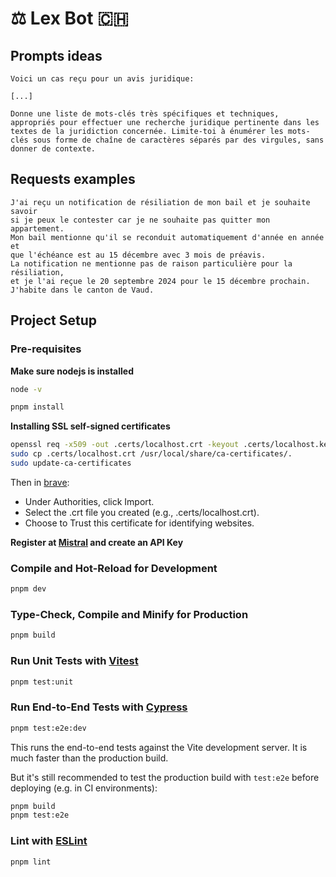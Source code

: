 # ⚖️ Lex Bot 🇨🇭

## Prompts ideas
```
Voici un cas reçu pour un avis juridique:

[...]

Donne une liste de mots-clés très spécifiques et techniques, appropriés pour effectuer une recherche juridique pertinente dans les textes de la juridiction concernée. Limite-toi à énumérer les mots-clés sous forme de chaîne de caractères séparés par des virgules, sans donner de contexte.
```

## Requests examples

```
J'ai reçu un notification de résiliation de mon bail et je souhaite savoir
si je peux le contester car je ne souhaite pas quitter mon appartement.
Mon bail mentionne qu'il se reconduit automatiquement d'année en année et
que l'échéance est au 15 décembre avec 3 mois de préavis.
La notification ne mentionne pas de raison particulière pour la résiliation,
et je l'ai reçue le 20 septembre 2024 pour le 15 décembre prochain.
J'habite dans le canton de Vaud.
```

## Project Setup

### Pre-requisites

**Make sure nodejs is installed**

```sh
node -v
```

```sh
pnpm install
```

**Installing SSL self-signed certificates**

```sh
openssl req -x509 -out .certs/localhost.crt -keyout .certs/localhost.key -newkey rsa:2048 -nodes -sha256 -days 365 -subj "/CN=localhost"
sudo cp .certs/localhost.crt /usr/local/share/ca-certificates/.
sudo update-ca-certificates
```

Then in [brave](brave://settings/certificates):

- Under Authorities, click Import.
- Select the .crt file you created (e.g., .certs/localhost.crt).
- Choose to Trust this certificate for identifying websites.

**Register at [Mistral](https://mistra.ai) and create an API Key**

### Compile and Hot-Reload for Development

```sh
pnpm dev
```

### Type-Check, Compile and Minify for Production

```sh
pnpm build
```

### Run Unit Tests with [Vitest](https://vitest.dev/)

```sh
pnpm test:unit
```

### Run End-to-End Tests with [Cypress](https://www.cypress.io/)

```sh
pnpm test:e2e:dev
```

This runs the end-to-end tests against the Vite development server.
It is much faster than the production build.

But it's still recommended to test the production build with `test:e2e` before deploying (e.g. in CI environments):

```sh
pnpm build
pnpm test:e2e
```

### Lint with [ESLint](https://eslint.org/)

```sh
pnpm lint
```
